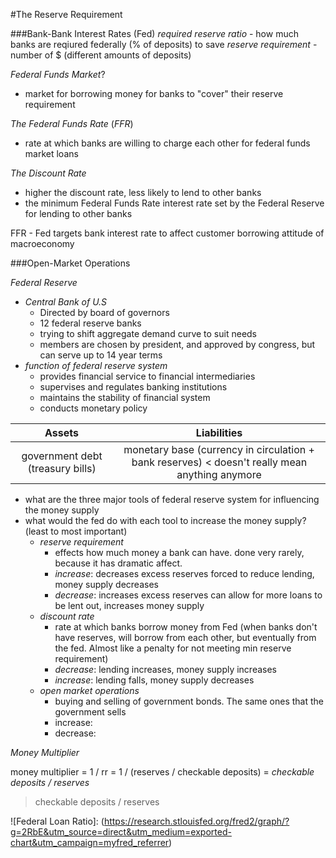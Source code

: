 #The Reserve Requirement

###Bank-Bank Interest Rates (Fed)
*required reserve ratio* - how much banks are reqiured federally (% of deposits) to save
*reserve requirement* - number of $ (different amounts of deposits)

*Federal Funds Market*?
- market for borrowing money for banks to "cover" their reserve requirement

*The Federal Funds Rate* (_FFR_)
- rate at which banks are willing to charge each other for federal funds market loans

*The Discount Rate*
- higher the discount rate, less likely to lend to other banks
- the minimum Federal Funds Rate interest rate set by the Federal Reserve for lending to other banks

FFR - Fed targets bank interest rate to affect customer borrowing attitude of macroeconomy

###Open-Market Operations

*Federal Reserve*

- *Central Bank of U.S*
  - Directed by board of governors
  - 12 federal reserve banks
  - trying to shift aggregate demand curve to suit needs
  - members are chosen by president, and approved by congress, but can serve up to 14 year terms
- *function of federal reserve system*
  - provides financial service to financial intermediaries
  - supervises and regulates banking institutions
  - maintains the stability of financial system
  - conducts monetary policy

|Assets | Liabilities |
|:-----:|:-----------:|
|government debt (treasury bills) | monetary base (currency in circulation + bank reserves) < doesn't really mean anything anymore |

- what are the three major tools of federal reserve system for influencing the money supply
- what would the fed do with each tool to increase the money supply? (least to most important)
  - *reserve requirement*
	- effects how much money a bank can have. done very rarely, because it has  dramatic affect.
	- *increase*: decreases excess reserves forced to reduce lending, money supply decreases
	- *decrease*: increases excess reserves can allow for more loans to be lent out, increases money supply
  - *discount rate*
	- rate at which banks borrow money from Fed (when banks don't have reserves, will borrow from each other, but eventually from the fed. Almost like a penalty for not meeting min reserve requirement)
	- *decrease*: lending increases, money supply increases
	- *increase*: lending falls, money supply decreases
  - *open market operations*
	  - buying and selling of government bonds. The same ones that the government sells
	  - increase:
	  - decrease:

*Money Multiplier*

money multiplier = 1 / rr = 1 / (reserves / checkable deposits) = _checkable deposits / reserves_

> checkable deposits / reserves

![Federal Loan Ratio]: (https://research.stlouisfed.org/fred2/graph/?g=2RbE&utm_source=direct&utm_medium=exported-chart&utm_campaign=myfred_referrer)
